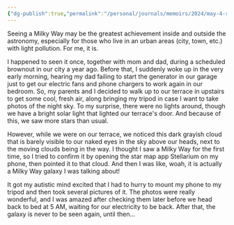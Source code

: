 ```yaml
---
{"dg-publish":true,"permalink":"/personal/journals/memoirs/2024/may-4-seeing-a-milky-way-for-the-first-time/"}
---
```


Seeing a Milky Way may be the greatest achievement inside and outside the astronomy, especially for those who live in an urban areas (city, town, etc.) with light pollution. For me, it is.

I happened to seen it once, together with mom and dad, during a scheduled brownout in our city a year ago. Before that, I suddenly woke up in the very early morning, hearing my dad failing to start the generator in our garage just to get our electric fans and phone chargers to work again in our bedroom. So, my parents and I decided to walk up to our terrace in upstairs to get some cool, fresh air, along bringing my tripod in case I want to take photos of the night sky. To my surprise, there were no lights around, though we have a bright solar light that lighted our terrace's door. And because of this, we saw more stars than usual.

However, while we were on our terrace, we noticed this dark grayish cloud that is barely visible to our naked eyes in the sky above our heads, next to the moving clouds being in the way. I thought I saw a Milky Way for the first time, so I tried to confirm it by opening the star map app Stellarium on my phone, then pointed it to that cloud. And then I was like, woah, it is actually a Milky Way galaxy I was talking about!

It got my autistic mind excited that I had to hurry to mount my phone to my tripod and then took several pictures of it. The photos were really wonderful, and I was amazed after checking them later before we head back to bed at 5 AM, waiting for our electricity to be back. After that, the galaxy is never to be seen again, until then...
